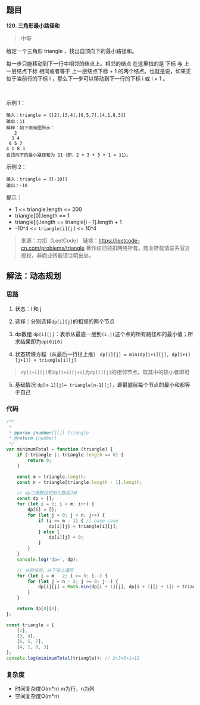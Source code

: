 ## 题目
**120. 三角形最小路径和**
>中等

给定一个三角形 triangle ，找出自顶向下的最小路径和。

每一步只能移动到下一行中相邻的结点上。相邻的结点 在这里指的是 下标 与 上一层结点下标 相同或者等于 上一层结点下标 + 1 的两个结点。也就是说，如果正位于当前行的下标 i ，那么下一步可以移动到下一行的下标 i 或 i + 1 。

 

示例 1：
```
输入：triangle = [[2],[3,4],[6,5,7],[4,1,8,3]]
输出：11
解释：如下面简图所示：
   2
  3 4
 6 5 7
4 1 8 3
自顶向下的最小路径和为 11（即，2 + 3 + 5 + 1 = 11）。
```
示例 2：
```
输入：triangle = [[-10]]
输出：-10
```

提示：

* 1 <= triangle.length <= 200
* triangle[0].length == 1
* triangle[i].length == triangle[i - 1].length + 1
* -10^4 <= `triangle[i][j]` <= 10^4

>来源：力扣（LeetCode）
链接：https://leetcode-cn.com/problems/triangle
著作权归领扣网络所有。商业转载请联系官方授权，非商业转载请注明出处。
## 解法：动态规划
### 思路
1. 状态：i 和 j

2. 选择：分别选择`dp[i][j]`的相邻的两个节点
 
3. dp数组
`dp[i][j]`：表示从最底一层到`(i,j)`这个点的所有路径和的最小值；所求结果即为`dp[0][0]`

4. 状态转移方程（从最后一行往上推）
`dp[i][j] = min(dp[i+1][j], dp[i+1][j+1]) + triangle[i][j]`
>`dp[i+1][j]`和`dp[i+1][j+1]`为`dp[i][j]`的相邻节点，取其中的较小者即可

5. 基础情况
`dp[n-1][j]= triangle[n-1][j]`，即最底层每个节点的最小和都等于自己

### 代码
```javascript
/**
 * 
 * @param {number[][]} triangle
 * @return {number}
 */
var minimumTotal = function (triangle) {
    if (!triangle || triangle.length == 0) {
        return 0;
    }

    const m = triangle.length;
    const n = triangle[triangle.length - 1].length;

    // dp二维数组初始化数组为0
    const dp = [];
    for (let i = 0; i < m; i++) {
        dp[i] = [];
        for (let j = 0; j < n; j++) {
            if (i == m - 1) { // base case
                dp[i][j] = triangle[i][j];
            } else {
                dp[i][j] = 0;
            }
        }
    }
    console.log('dp=', dp);

    // 从后往前，从下往上遍历
    for (let i = m - 2; i >= 0; i--) {
        for (let j = n - 2; j >= 0; j--) {
            dp[i][j] = Math.min(dp[i + 1][j], dp[i + 1][j + 1]) + triangle[i][j];
        }
    }

    return dp[0][0];
};

const triangle = [
    [2],
    [3, 4],
    [6, 5, 7],
    [4, 1, 8, 3]
];
console.log(minimumTotal(triangle)); // 2+3+5+1=11

```
### 复杂度
* 时间复杂度O(m*n) m为行，n为列
* 空间复杂度O(m*n)